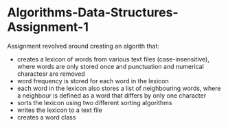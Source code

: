 # Algorithms-Data-Structures-Assignment-1
Assignment revolved around creating an algorith that:
- creates a lexicon of words from various text files (case-insensitive), where words are only stored once and punctuation and numerical charactesr are removed
- word frequency is stored for each word in the lexicon
- each word in the lexicon also stores a list of neighbouring words, where a neighbour is defined as a word that differs by only one character
- sorts the lexicon using two different sorting algorithms
- writes the lexicon to a text file
- creates a word class
